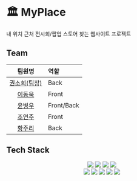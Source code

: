 # 🏛 MyPlace

내 위치 근처 전시회/팝업 스토어 찾는 웹사이트 프로젝트

## Team

|                  팀원명                   | 역할       |
| :---------------------------------------: | :--------- |
| [권소희(팀장)](https://github.com/Aru428) | Back       |
|   [이동욱](https://github.com/ldw0123)    | Front      |
|  [윤병우](https://github.com/yoonbung12)  | Front/Back |
|   [조연주](https://github.com/J-Yeonju)   | Front      |
|  [황주리](https://github.com/joojooring)  | Back       |

## Tech Stack

<div align="center">
	<img src="https://img.shields.io/badge/HTML5-E34F26?style=flat&logo=HTML5&logoColor=white" />
	<img src="https://img.shields.io/badge/CSS3-1572B6?style=flat&logo=CSS3&logoColor=white" />
	<img src="https://img.shields.io/badge/JavaScript-F7DF1E?style=flat&logo=JavaScript&logoColor=white" />
	<img src="https://img.shields.io/badge/jQuery-0769AD?style=flat&logo=jQuery&logoColor=white" />
	<br>
	<img src="https://img.shields.io/badge/MySQL-4479A1?style=flat&logo=MySQL&logoColor=white" />
	<img src="https://img.shields.io/badge/Visual%20Studio%20Code-007ACC?style=flat&logo=VisualStudioCode&logoColor=white" />
<img src="https://img.shields.io/badge/GitHub-181717?style=flat&logo=GitHub&logoColor=white" />
<img src="https://img.shields.io/badge/Bootstrap-7952B3?style=flat&logo=Bootstrap&logoColor=white" />
<img src="https://img.shields.io/badge/nodedotjs-339933?style=flat&logo=nodedotjs&logoColor=white" />
</div>
<br>
